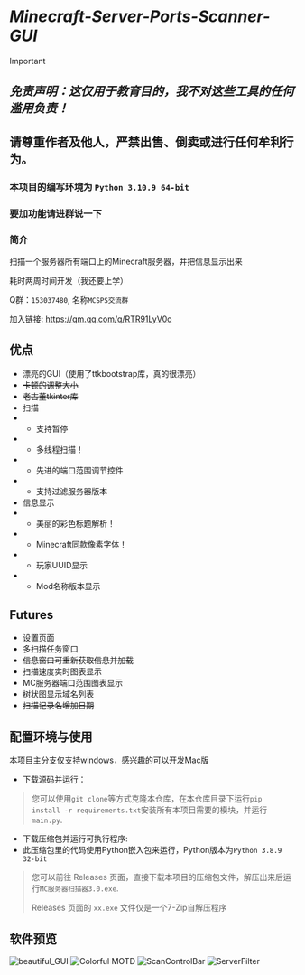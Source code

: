 # *Minecraft-Server-Ports-Scanner-GUI*

> [!IMPORTANT]
> 
> ## _免责声明：这仅用于教育目的，我不对这些工具的任何滥用负责！_
> 
> ## 请尊重作者及他人，严禁出售、倒卖或进行任何牟利行为。
> 
> ### 本项目的编写环境为 `Python 3.10.9 64-bit`
> 
> ### 要加功能请进群说一下

### 简介

扫描一个服务器所有端口上的Minecraft服务器，并把信息显示出来

耗时两周时间开发（我还要上学）

Q群：`153037480`, 名称`MCSPS交流群`

加入链接: https://qm.qq.com/q/RTR91LyV0o

## 优点

* 漂亮的GUI（使用了ttkbootstrap库，真的很漂亮）
* ~~卡顿的调整大小~~
* ~~老古董tkinter库~~
* 扫描
* * 支持暂停
* * 多线程扫描！
* * 先进的端口范围调节控件
* * 支持过滤服务器版本
* 信息显示
* * 美丽的彩色标题解析！
* * Minecraft同款像素字体！
* * 玩家UUID显示
* * Mod名称版本显示

## Futures
* 设置页面
* 多扫描任务窗口
* ~~信息窗口可重新获取信息并加载~~
* 扫描速度实时图表显示
* MC服务器端口范围图表显示
* 树状图显示域名列表
* ~~扫描记录名增加日期~~

## 配置环境与使用
本项目主分支仅支持windows，感兴趣的可以开发Mac版
- 下载源码并运行：

> 您可以使用`git clone`等方式克隆本仓库，在本仓库目录下运行`pip install -r requirements.txt`安装所有本项目需要的模块，并运行`main.py`.

- 下载压缩包并运行可执行程序:
- 此压缩包里的代码使用Python嵌入包来运行，Python版本为`Python 3.8.9 32-bit`
> 您可以前往 Releases 页面，直接下载本项目的压缩包文件，解压出来后运行`MC服务器扫描器3.0.exe`.
> 
> Releases 页面的 `xx.exe` 文件仅是一个7-Zip自解压程序

## 软件预览
![beautiful_GUI](https://github.com/hite4044/Minecraft-Server-Ports-Scanner-GUI/assets/129571243/a571046d-78af-4250-b70c-e8a52938f6bd)
![Colorful MOTD](https://github.com/hite4044/Minecraft-Server-Ports-Scanner-GUI/assets/129571243/f9f1b704-9f71-42a2-9e62-2a09c864fdbc)
![ScanControlBar](https://github.com/hite4044/Minecraft-Server-Ports-Scanner-GUI/assets/129571243/0bf193ce-c7d0-4cec-a7a3-46d9d6708112)
![ServerFilter](https://github.com/hite4044/Minecraft-Server-Ports-Scanner-GUI/assets/129571243/7f8bece8-46ad-401c-baa1-fc6ac668066c)


